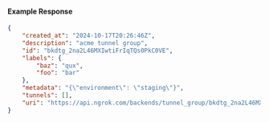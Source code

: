 <!-- Code generated for API Clients. DO NOT EDIT. -->

#### Example Response

```json
{
	"created_at": "2024-10-17T20:26:46Z",
	"description": "acme tunnel group",
	"id": "bkdtg_2na2L46MXIwtiFrIqTQs0PkC0VE",
	"labels": {
		"baz": "qux",
		"foo": "bar"
	},
	"metadata": "{\"environment\": \"staging\"}",
	"tunnels": [],
	"uri": "https://api.ngrok.com/backends/tunnel_group/bkdtg_2na2L46MXIwtiFrIqTQs0PkC0VE"
}
```
